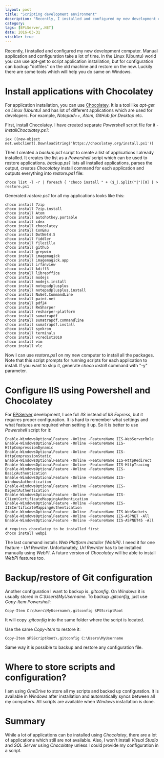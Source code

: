 ```yaml
---
layout: post
title: "Scripting development environment"
description: "Recently, I installed and configured my new development computer. Manual application and configuration take a lot of time. In the Linux (Ubuntu) world you can use apt-get to script application installation, but for configuration can backup "dotfiles" on the old machine and restore on the new. Luckily there are some tools which will help you do same on Windows."
category:
tags: [EPiServer,.NET]
date: 2016-03-31
visible: true
---
```

<p class="lead">
Recently, I installed and configured my new development computer. Manual application and configuration take a lot of time. In the Linux (Ubuntu) world you can use apt-get to script application installation, but for configuration can backup "dotfiles" on the old machine and restore on the new. Luckily there are some tools which will help you do same on Windows.
</p>

# Install applications with Chocolatey

For application installation, you can use [Chocolatey](https://chocolatey.org/). It is a tool like _apt-get_ on _Linux (Ubuntu)_ and has lot of different applications which are used for developers. For example, _Notepad++_, _Atom_, _GitHub for Desktop_ etc.

First, install Chocolatey. I have created separate _Powershell_ script file for it - _installChocolatey.ps1_:

```
iex ((new-object net.webclient).DownloadString('https://chocolatey.org/install.ps1'))
```

Then I created a _backup.ps1_ script to create a list of applications I already installed. It creates the list as a _Powershell_ script which can be used to restore applications. _backup.ps1_ lists all installed applications, parses the output, creates _Chocolatey_ install command for each application and outputs everything into _restore.ps1_ file:

```
choco list -l -r | foreach { "choco install " + ($_).Split("|")[0] } > restore.ps1
```

Generated _restore.ps1_ for all my applications looks like this:

```
choco install 7zip
choco install 7zip.install
choco install Atom
choco install autohotkey.portable
choco install cdex
choco install chocolatey
choco install ConEmu
choco install DotNet4.5
choco install fiddler
choco install filezilla
choco install github
choco install grepwin
choco install imagemagick
choco install imagemagick.app
choco install irfanview
choco install kdiff3
choco install libreoffice
choco install nodejs
choco install nodejs.install
choco install notepadplusplus
choco install notepadplusplus.install
choco install NuGet.CommandLine
choco install paint.net
choco install pdf24
choco install ReSharper
choco install resharper-platform
choco install sumatrapdf
choco install sumatrapdf.commandline
choco install sumatrapdf.install
choco install synkron
choco install terminals
choco install vcredist2010
choco install vim
choco install vlc
```

Now I can use _restore.ps1_ on my new computer to install all the packages. Note that this script prompts for running scripts for each application to install. If you want to skip it, generate _choco install_ command with "-y" parameter.

# Configure IIS using Powershell and Chocolatey

For [EPiServer](http://world.episerver.com) development, I use full _IIS_ instead of _IIS Express_, but it requires proper configuration. It is hard to remember what settings and what features are required when setting it up. So it is better to use _Powershell_ script for it:

```
Enable-WindowsOptionalFeature -Online -FeatureName IIS-WebServerRole
Enable-WindowsOptionalFeature -Online -FeatureName IIS-HttpCompressionDynamic
Enable-WindowsOptionalFeature -Online -FeatureName IIS-HttpCompressionStatic
Enable-WindowsOptionalFeature -Online -FeatureName IIS-HttpRedirect
Enable-WindowsOptionalFeature -Online -FeatureName IIS-HttpTracing
Enable-WindowsOptionalFeature -Online -FeatureName IIS-BasicAuthentication
Enable-WindowsOptionalFeature -Online -FeatureName IIS-WindowsAuthentication
Enable-WindowsOptionalFeature -Online -FeatureName IIS-DigestAuthentication
Enable-WindowsOptionalFeature -Online -FeatureName IIS-ClientCertificateMappingAuthentication
Enable-WindowsOptionalFeature -Online -FeatureName IIS-IISCertificateMappingAuthentication
Enable-WindowsOptionalFeature -Online -FeatureName IIS-WebSockets
Enable-WindowsOptionalFeature -Online -FeatureName IIS-ASPNET -All
Enable-WindowsOptionalFeature -Online -FeatureName IIS-ASPNET45 -All

# requires chocolatey to be installed first
choco install webpi
```

The last command installs _Web Platform Installer (WebPI)_. I need it for one feature - _Url Rewriter_. Unfortunately, _Url Rewriter_ has to be installed manually using _WebPI_. A future version of _Chocolatey_ will be able to install _WebPI_ features too.

# Backup/restore of Git configuration

Another configuration I want to backup is _.gitconfig_. On _Windows_ it is usually stored in _C:\Users\MyUsername_. To backup _.gitconfig_, just use _Copy-Item_ _Powershell_:

```
Copy-Item C:\Users\MyUsername\.gitconfig $PSScriptRoot
```

It will copy _.gitconfig_ into the same folder where the script is located.

Use the same _Copy-Item_ to restore it:

```
Copy-Item $PSScriptRoot\.gitconfig C:\Users\MyUsername
```

Same way it is possible to backup and restore any configuration file.

# Where to store scripts and configuration?

I am using _OneDrive_ to store all my scripts and backed up configuration. It is available in _Windows_ after installation and automatically syncs between all my computers. All scripts are available when _Windows_ installation is done.

# Summary

While a lot of applications can be installed using _Chocolatey_, there are a lot of applications which still are not available. Also, I won't install _Visual Studio_ and _SQL Server_ using _Chocolatey_ unless I could provide my configuration in a script.
